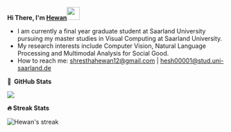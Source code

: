 <b>Hi There, I'm <a href="https://hewanshrestha.github.io" target="_blank">Hewan</a></b><img src="https://raw.githubusercontent.com/iampavangandhi/iampavangandhi/master/gifs/Hi.gif" width="30px">

- I am currently a final year graduate student at Saarland University pursuing my master studies in Visual Computing at Saarland University.
- My research interests include Computer Vision, Natural Language Processing and Multimodal Analysis for Social Good.
- How to reach me: shresthahewan12@gmail.com | hesh00001@stud.uni-saarland.de



<p align="left">
	<b> 📝 &nbsp;GitHub Stats </b>
</p>
<p align="left">
	<img src="https://github-readme-stats.vercel.app/api?username=hewanshrestha&show_icons=true&theme=blue-green">
</p>
<p align="left">
	<b>🔥 Streak Stats </b>
</p>
<p align="left">
	<img title="🔥 Get streak stats for your profile at git.io/streak-stats" alt="Hewan's streak" src="https://github-readme-streak-stats.herokuapp.com/?user=hewanshrestha&hide_border=true&theme=blue-green"/>
</p>

